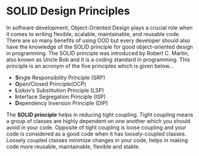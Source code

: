 # SOLID Design Principles
In software development, Object-Oriented Design plays a crucial role when it comes to writing flexible, scalable, maintainable, and reusable code. There are so many benefits of using OOD but every developer should also have the knowledge of the SOLID principle for good object-oriented design in programming. The SOLID principle was introduced by Robert C. Martin, also known as Uncle Bob and it is a coding standard in programming. This principle is an acronym of the five principles which is given below…

* <strong>S</strong>ingle Responsibility Principle (SRP)
* <strong>O</strong>pen/Closed Principle(OCP)
* <strong>L</strong>iskov’s Substitution Principle (LSP)
* <strong>I</strong>nterface Segregation Principle (ISP)
* <strong>D</strong>ependency Inversion Principle (DIP)

The <strong>SOLID principle</strong> helps in reducing tight coupling. Tight coupling means a group of classes are highly dependent on one another which you should avoid in your code. Opposite of tight coupling is loose coupling and your code is considered as a good code when it has loosely-coupled classes. Loosely coupled classes minimize changes in your code, helps in making code more reusable, maintainable, flexible and stable.
